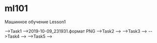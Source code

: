 # ml101
Машинное обучение
Lesson1

-->Task1
-->2019-10-09_231931.формат PNG
-->Task2
-->
-->Task3
-->
-->Task4
-->
-->Task5
-->
